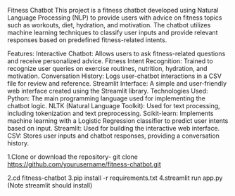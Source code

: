 Fitness Chatbot
This project is a fitness chatbot developed using Natural Language Processing (NLP) to provide users with advice on fitness topics such as workouts, diet, hydration, and motivation. The chatbot utilizes machine learning techniques to classify user inputs and provide relevant responses based on predefined fitness-related intents.

Features:
Interactive Chatbot: Allows users to ask fitness-related questions and receive personalized advice.
Fitness Intent Recognition: Trained to recognize user queries on exercise routines, nutrition, hydration, and motivation.
Conversation History: Logs user-chatbot interactions in a CSV file for review and reference.
Streamlit Interface: A simple and user-friendly web interface created using the Streamlit library.
Technologies Used:
Python: The main programming language used for implementing the chatbot logic.
NLTK (Natural Language Toolkit): Used for text processing, including tokenization and text preprocessing.
Scikit-learn: Implements machine learning with a Logistic Regression classifier to predict user intents based on input.
Streamlit: Used for building the interactive web interface.
CSV: Stores user inputs and chatbot responses, providing a conversation history.

1.Clone or download the repository-
git clone https://github.com/yourusername/fitness-chatbot.git

2.cd fitness-chatbot
3.pip install -r requirements.txt
4.streamlit run app.py   (Note streamlit should install)


